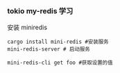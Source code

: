 ### tokio my-redis 学习
安装 miniredis
```shell
cargo install mini-redis #安装服务 
mini-redis-server # 启动服务
```
```shell
mini-redis-cli get foo #获取设置的值
```